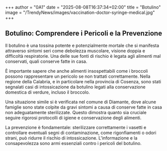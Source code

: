 +++
author = "0A1"
date = "2025-08-08T16:37:34+02:00"
title = "Botulino"
image = "/TrendyNews/images/vaccination-doctor-syringe-medical.jpg"
+++

## Botulino: Comprendere i Pericoli e la Prevenzione

Il botulino è una tossina potente e potenzialmente mortale che si manifesta attraverso sintomi seri come debolezza muscolare, visione doppia e difficoltà respiratorie. Una delle sue fonti di rischio è legata agli alimenti mal conservati, quali conserve fatte in casa.

È importante sapere che anche alimenti insospettabili come i broccoli possono rappresentare un pericolo se non trattati correttamente. Nella regione della Calabria, e in particolare nella provincia di Cosenza, sono stati segnalati casi di intossicazione da botulino legati alla conservazione domestica di verdure, incluso il broccolo. 

Una situazione simile si è verificata nel comune di Diamante, dove alcune famiglie sono state colpite da gravi sintomi a causa di conserve fatte in casa non adeguatamente sterilizzate. Questo dimostra quanto sia cruciale seguire rigorosi protocolli di igiene e conservazione degli alimenti.

La prevenzione è fondamentale: sterilizzare correttamente i vasetti e controllare eventuali segni di contaminazione, come rigonfiamenti o odori strani, può ridurre il rischio di intossicazione. L'informazione e la consapevolezza sono armi essenziali contro i pericoli del botulino.